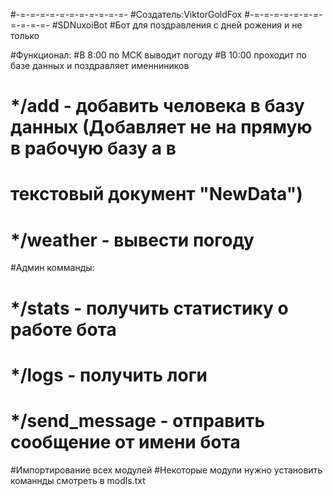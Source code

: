 #-=-=-=-=-=-=-=-=-=-=-=-
#Создатель:ViktorGoldFox
#-=-=-=-=-=-=-=-=-=-=-=-
#SDNuxoiBot
#Бот для поздравления с дней рожения и не только

#Функционал:
#В 8:00 по МСК выводит погоду
#В 10:00 проходит по базе данных и поздравляет именниников

# */add - добавить человека в базу данных (Добавляет не на прямую в рабочую базу а в 
# текстовый документ "NewData")
# */weather - вывести погоду

#Админ комманды:
# */stats - получить статистику о работе бота
# */logs - получить логи
# */send_message - отправить сообщение от имени бота

#Импортирование всех модулей
#Некоторые модули нужно установить команнды смотреть в modls.txt
